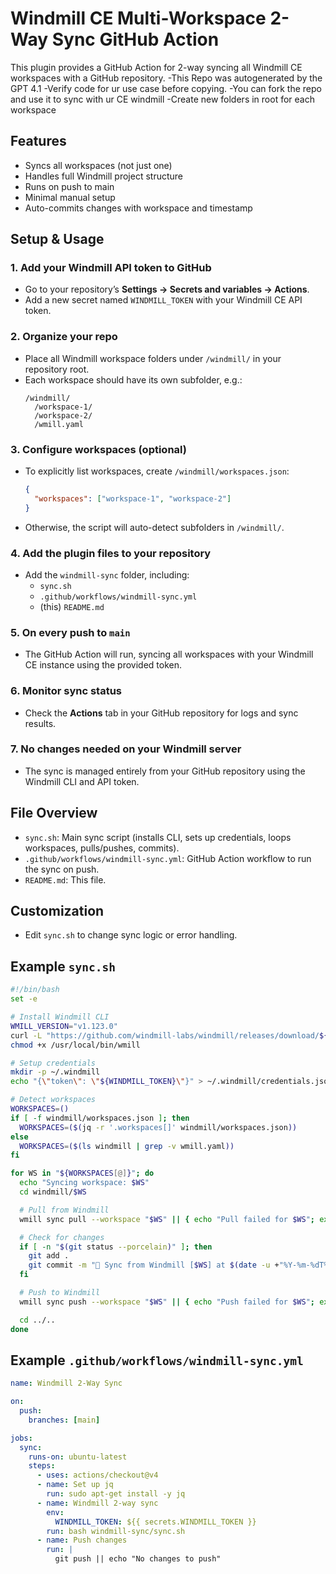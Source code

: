 
# Windmill CE Multi-Workspace 2-Way Sync GitHub Action

This plugin provides a GitHub Action for 2-way syncing all Windmill CE workspaces with a GitHub repository.
-This Repo was autogenerated by the GPT 4.1
-Verify code for ur use case before copying.
-You can fork the repo and use it to sync with ur CE windmill
-Create new folders in root for each workspace

## Features

- Syncs all workspaces (not just one)
- Handles full Windmill project structure
- Runs on push to main
- Minimal manual setup
- Auto-commits changes with workspace and timestamp

## Setup & Usage

### 1. Add your Windmill API token to GitHub

- Go to your repository’s **Settings → Secrets and variables → Actions**.
- Add a new secret named `WINDMILL_TOKEN` with your Windmill CE API token.

### 2. Organize your repo

- Place all Windmill workspace folders under `/windmill/` in your repository root.
- Each workspace should have its own subfolder, e.g.:
  ```
  /windmill/
    /workspace-1/
    /workspace-2/
    /wmill.yaml
  ```

### 3. Configure workspaces (optional)

- To explicitly list workspaces, create `/windmill/workspaces.json`:
  ```json
  {
    "workspaces": ["workspace-1", "workspace-2"]
  }
  ```
- Otherwise, the script will auto-detect subfolders in `/windmill/`.

### 4. Add the plugin files to your repository

- Add the `windmill-sync` folder, including:
  - `sync.sh`
  - `.github/workflows/windmill-sync.yml`
  - (this) `README.md`

### 5. On every push to `main`

- The GitHub Action will run, syncing all workspaces with your Windmill CE instance using the provided token.

### 6. Monitor sync status

- Check the **Actions** tab in your GitHub repository for logs and sync results.

### 7. No changes needed on your Windmill server

- The sync is managed entirely from your GitHub repository using the Windmill CLI and API token.

## File Overview

- `sync.sh`: Main sync script (installs CLI, sets up credentials, loops workspaces, pulls/pushes, commits).
- `.github/workflows/windmill-sync.yml`: GitHub Action workflow to run the sync on push.
- `README.md`: This file.

## Customization

- Edit `sync.sh` to change sync logic or error handling.

## Example `sync.sh`

```bash
#!/bin/bash
set -e

# Install Windmill CLI
WMILL_VERSION="v1.123.0"
curl -L "https://github.com/windmill-labs/windmill/releases/download/${WMILL_VERSION}/wmill-linux-amd64" -o /usr/local/bin/wmill
chmod +x /usr/local/bin/wmill

# Setup credentials
mkdir -p ~/.windmill
echo "{\"token\": \"${WINDMILL_TOKEN}\"}" > ~/.windmill/credentials.json

# Detect workspaces
WORKSPACES=()
if [ -f windmill/workspaces.json ]; then
  WORKSPACES=($(jq -r '.workspaces[]' windmill/workspaces.json))
else
  WORKSPACES=($(ls windmill | grep -v wmill.yaml))
fi

for WS in "${WORKSPACES[@]}"; do
  echo "Syncing workspace: $WS"
  cd windmill/$WS

  # Pull from Windmill
  wmill sync pull --workspace "$WS" || { echo "Pull failed for $WS"; exit 1; }

  # Check for changes
  if [ -n "$(git status --porcelain)" ]; then
    git add .
    git commit -m "🔁 Sync from Windmill [$WS] at $(date -u +"%Y-%m-%dT%H:%M:%SZ")"
  fi

  # Push to Windmill
  wmill sync push --workspace "$WS" || { echo "Push failed for $WS"; exit 1; }

  cd ../..
done
```

## Example `.github/workflows/windmill-sync.yml`

```yaml
name: Windmill 2-Way Sync

on:
  push:
    branches: [main]

jobs:
  sync:
    runs-on: ubuntu-latest
    steps:
      - uses: actions/checkout@v4
      - name: Set up jq
        run: sudo apt-get install -y jq
      - name: Windmill 2-way sync
        env:
          WINDMILL_TOKEN: ${{ secrets.WINDMILL_TOKEN }}
        run: bash windmill-sync/sync.sh
      - name: Push changes
        run: |
          git push || echo "No changes to push"
```
